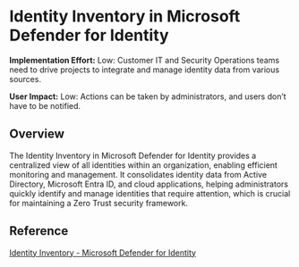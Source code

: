 # Identity Inventory in Microsoft Defender for Identity

**Implementation Effort:** Low: Customer IT and Security Operations teams need to drive projects to integrate and manage identity data from various sources.

**User Impact:** Low: Actions can be taken by administrators, and users don’t have to be notified.

## Overview
The Identity Inventory in Microsoft Defender for Identity provides a centralized view of all identities within an organization, enabling efficient monitoring and management. It consolidates identity data from Active Directory, Microsoft Entra ID, and cloud applications, helping administrators quickly identify and manage identities that require attention, which is crucial for maintaining a Zero Trust security framework.

## Reference
[Identity Inventory - Microsoft Defender for Identity](https://learn.microsoft.com/en-us/defender-for-identity/identity-inventory)
